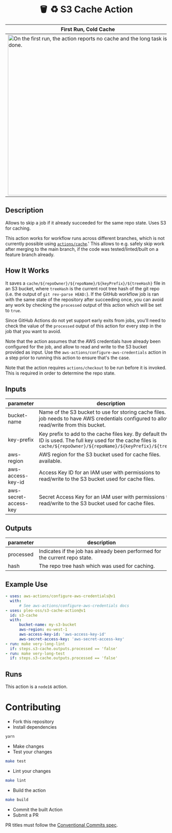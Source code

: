 <h1 align="center">
  🪣 ♻️ S3 Cache Action
</h1>

| First Run, Cold Cache                                                                                                                                                                                       | Next Run, Cache Hit                                                                                                                                                                                            |
| ----------------------------------------------------------------------------------------------------------------------------------------------------------------------------------------------------------- | -------------------------------------------------------------------------------------------------------------------------------------------------------------------------------------------------------------- |
| <img width="500" alt="On the first run, the action reports no cache and the long task is done." src="https://user-images.githubusercontent.com/4643658/180269047-417226dd-ce8f-41a6-92ee-e6ed7d279cb6.png"> | <img width="500" alt="On the next run, the action reports cache hit, and the long task is skipped" src="https://user-images.githubusercontent.com/4643658/180269038-9f896490-619f-4fd8-b801-af01b62b1981.png"> |

<!-- action-docs-description -->

## Description

Allows to skip a job if it already succeeded for the same repo state. Uses S3 for caching.

<!-- action-docs-description -->

This action works for workflow runs across different branches, which is not currently possible using
[`actions/cache`](https://github.com/actions/cache).' This allows to e.g. safely skip work after
merging to the main branch, if the code was tested/linted/built on a feature branch already.

## How It Works

It saves a `cache/${repoOwner}/${repoName}/${keyPrefix}/${treeHash}` file in an S3 bucket, where
`treeHash` is the current root tree hash of the git repo (i.e. the output of `git rev-parse HEAD:`).
If the GitHub workflow job is ran with the same state of the repository after succeeding once, you
can avoid any work by checking the `processed` output of this action which will be set to `true`.

Since GitHub Actions do not yet support early exits from jobs, you'll need to check the value of the
`processed` output of this action for every step in the job that you want to avoid.

Note that the action assumes that the AWS credentials have already been configured for the job, and
allow to read and write to the S3 bucket provided as input. Use the
`aws-actions/configure-aws-credentials` action in a step prior to running this action to ensure
that's the case.

Note that the action requires `actions/checkout` to be run before it is invoked. This is required in
order to determine the repo state.

<!-- action-docs-inputs -->

## Inputs

| parameter             | description                                                                                                                                                                 | required | default           |
| --------------------- | --------------------------------------------------------------------------------------------------------------------------------------------------------------------------- | -------- | ----------------- |
| bucket-name           | Name of the S3 bucket to use for storing cache files. The job needs to have AWS credentials configured to allow read/write from this bucket.                                | `true`   |                   |
| key-prefix            | Key prefix to add to the cache files key. By default the job ID is used. The full key used for the cache files is `cache/${repoOwner}/${repoName}/${keyPrefix}/${treeHash}` | `false`  | ${{ github.job }} |
| aws-region            | AWS region for the S3 bucket used for cache files. available.                                                                                                               | `true`   |                   |
| aws-access-key-id     | Access Key ID for an IAM user with permissions to read/write to the S3 bucket used for cache files.                                                                         | `true`   |                   |
| aws-secret-access-key | Secret Access Key for an IAM user with permissions to read/write to the S3 bucket used for cache files.                                                                     | `true`   |                   |

<!-- action-docs-inputs -->

<!-- action-docs-outputs -->

## Outputs

| parameter | description                                                                 |
| --------- | --------------------------------------------------------------------------- |
| processed | Indicates if the job has already been performed for the current repo state. |
| hash      | The repo tree hash which was used for caching.                              |

<!-- action-docs-outputs -->

## Example Use

```yaml
- uses: aws-actions/configure-aws-credentials@v1
  with:
      # See aws-actions/configure-aws-credentials docs
- uses: pleo-oss/s3-cache-action@v1
  id: s3-cache
  with:
      bucket-name: my-s3-bucket
      aws-region: eu-west-1
      aws-access-key-id: 'aws-access-key-id'
      aws-secret-access-key: 'aws-secret-access-key'
- run: make very-long-lint
  if: steps.s3-cache.outputs.processed == 'false'
- run: make very-long-test
  if: steps.s3-cache.outputs.processed == 'false'
```

<!-- action-docs-runs -->

## Runs

This action is a `node16` action.

<!-- action-docs-runs -->

# Contributing

-   Fork this repository
-   Install dependencies

```sh
yarn
```

-   Make changes
-   Test your changes

```sh
make test
```

-   Lint your changes

```sh
make lint
```

-   Build the action

```sh
make build
```

-   Commit the built Action
-   Submit a PR

PR titles must follow the
[Conventional Commits spec](https://www.conventionalcommits.org/en/v1.0.0/).

